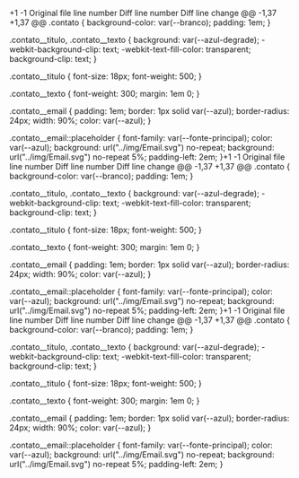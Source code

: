 +1
-1
Original file line number	Diff line number	Diff line change
@@ -1,37 +1,37 @@
.contato {
    background-color: var(--branco);
    padding: 1em;
}

.contato__titulo,
.contato__texto {
    background: var(--azul-degrade);
    -webkit-background-clip: text;
    -webkit-text-fill-color: transparent;
    background-clip: text;
}

.contato__titulo {
    font-size: 18px;
    font-weight: 500;
}

.contato__texto {
    font-weight: 300;
    margin: 1em 0;
}

.contato__email {
    padding: 1em;
    border: 1px solid var(--azul);
    border-radius: 24px;
    width: 90%;
    color: var(--azul);
}

.contato__email::placeholder {
    font-family: var(--fonte-principal);
    color: var(--azul);
    background: url("../img/Email.svg") no-repeat;
    background: url("../img/Email.svg") no-repeat 5%;
    padding-left: 2em;
}+1
-1
Original file line number	Diff line number	Diff line change
@@ -1,37 +1,37 @@
.contato {
    background-color: var(--branco);
    padding: 1em;
}

.contato__titulo,
.contato__texto {
    background: var(--azul-degrade);
    -webkit-background-clip: text;
    -webkit-text-fill-color: transparent;
    background-clip: text;
}

.contato__titulo {
    font-size: 18px;
    font-weight: 500;
}

.contato__texto {
    font-weight: 300;
    margin: 1em 0;
}

.contato__email {
    padding: 1em;
    border: 1px solid var(--azul);
    border-radius: 24px;
    width: 90%;
    color: var(--azul);
}

.contato__email::placeholder {
    font-family: var(--fonte-principal);
    color: var(--azul);
    background: url("../img/Email.svg") no-repeat;
    background: url("../img/Email.svg") no-repeat 5%;
    padding-left: 2em;
}+1
-1
Original file line number	Diff line number	Diff line change
@@ -1,37 +1,37 @@
.contato {
    background-color: var(--branco);
    padding: 1em;
}

.contato__titulo,
.contato__texto {
    background: var(--azul-degrade);
    -webkit-background-clip: text;
    -webkit-text-fill-color: transparent;
    background-clip: text;
}

.contato__titulo {
    font-size: 18px;
    font-weight: 500;
}

.contato__texto {
    font-weight: 300;
    margin: 1em 0;
}

.contato__email {
    padding: 1em;
    border: 1px solid var(--azul);
    border-radius: 24px;
    width: 90%;
    color: var(--azul);
}

.contato__email::placeholder {
    font-family: var(--fonte-principal);
    color: var(--azul);
    background: url("../img/Email.svg") no-repeat;
    background: url("../img/Email.svg") no-repeat 5%;
    padding-left: 2em;
}
